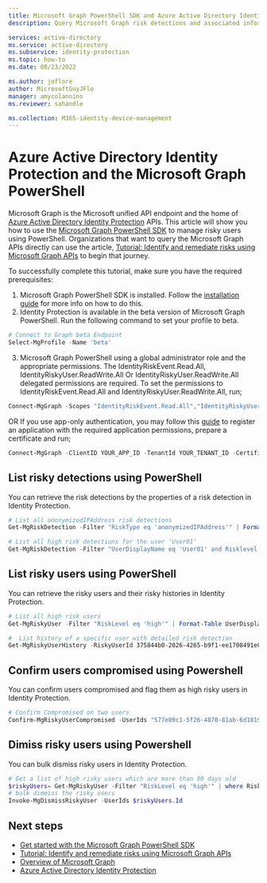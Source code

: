 ```yaml
---
title: Microsoft Graph PowerShell SDK and Azure Active Directory Identity Protection
description: Query Microsoft Graph risk detections and associated information from Azure Active Directory

services: active-directory
ms.service: active-directory
ms.subservice: identity-protection
ms.topic: how-to
ms.date: 08/23/2022

ms.author: joflore
author: MicrosoftGuyJFlo
manager: amycolannino
ms.reviewer: sahandle

ms.collection: M365-identity-device-management
---
```

# Azure Active Directory Identity Protection and the Microsoft Graph PowerShell 

Microsoft Graph is the Microsoft unified API endpoint and the home of [Azure Active Directory Identity Protection](./overview-identity-protection.md) APIs. This article will show you how to use the [Microsoft Graph PowerShell SDK](/powershell/microsoftgraph/get-started) to manage risky users using PowerShell. Organizations that want to query the Microsoft Graph APIs directly can use the article, [Tutorial: Identify and remediate risks using Microsoft Graph APIs](/graph/tutorial-riskdetection-api) to begin that journey.

To successfully complete this tutorial, make sure you have the required prerequisites:

1. Microsoft Graph PowerShell SDK is installed. Follow the [installation guide](/powershell/microsoftgraph/installation?view=graph-powershell-1.0) for more info on how to do this.
2. Identity Protection is available in the beta version of Microsoft Graph PowerShell. Run the following command to set your profile to beta.
```powershell
# Connect to Graph beta Endpoint
Select-MgProfile -Name 'beta'
```
3. Microsoft Graph PowerShell using a global administrator role and the appropriate permissions. The IdentityRiskEvent.Read.All, IdentityRiskyUser.ReadWrite.All Or IdentityRiskyUser.ReadWrite.All delegated permissions are required. To set the permissions to IdentityRiskEvent.Read.All and IdentityRiskyUser.ReadWrite.All, run;
```powershell
Connect-MgGraph -Scopes "IdentityRiskEvent.Read.All","IdentityRiskyUser.ReadWrite.All"
```

OR If you use app-only authentication, you may follow this [guide](/powershell/microsoftgraph/app-only?view=graph-powershell-1.0&tabs=azure-portal) to register an application with the required application permissions, prepare a certificate and run;
```powershell
Connect-MgGraph -ClientID YOUR_APP_ID -TenantId YOUR_TENANT_ID -CertificateName YOUR_CERT_SUBJECT ## Or -CertificateThumbprint instead of -CertificateName
```

## List risky detections using PowerShell
You can retrieve the risk detections by the properties of a risk detection in Identity Protection.
```powershell
# List all anonymizedIPAddress risk detections
Get-MgRiskDetection -Filter "RiskType eq 'anonymizedIPAddress'" | Format-Table UserDisplayName, RiskType, RiskLevel, DetectedDateTime

# List all high risk detections for the user 'User01'
Get-MgRiskDetection -Filter "UserDisplayName eq 'User01' and Risklevel eq 'high'" | Format-Table UserDisplayName, RiskType, RiskLevel, DetectedDateTime

```
## List risky users using PowerShell
You can retrieve the risky users and their risky histories in Identity Protection. 
```powershell
# List all high risk users
Get-MgRiskyUser -Filter "RiskLevel eq 'high'" | Format-Table UserDisplayName, RiskDetail, RiskLevel, RiskLastUpdatedDateTime

#  List history of a specific user with detailed risk detection
Get-MgRiskyUserHistory -RiskyUserId 375844b0-2026-4265-b9f1-ee1708491e05| Format-Table RiskDetail, RiskLastUpdatedDateTime, @{N="RiskDetection";E={($_). Activity.RiskEventTypes}}, RiskState, UserDisplayName

```
## Confirm users compromised using Powershell
You can confirm users compromised and flag them as high risky users in Identity Protection.
```powershell
# Confirm Compromised on two users
Confirm-MgRiskyUserCompromised -UserIds "577e09c1-5f26-4870-81ab-6d18194cbb51","bf8ba085-af24-418a-b5b2-3fc71f969bf3"
```
## Dimiss risky users using Powershell
You can bulk dismiss risky users in Identity Protection.
```powershell
# Get a list of high risky users which are more than 90 days old
$riskyUsers= Get-MgRiskyUser -Filter "RiskLevel eq 'high'" | where RiskLastUpdatedDateTime -LT (Get-Date).AddDays(-90)
# bulk dimmiss the risky users
Invoke-MgDismissRiskyUser -UserIds $riskyUsers.Id
```
## Next steps

- [Get started with the Microsoft Graph PowerShell SDK](/powershell/microsoftgraph/get-started)
- [Tutorial: Identify and remediate risks using Microsoft Graph APIs](/graph/tutorial-riskdetection-api)
- [Overview of Microsoft Graph](https://developer.microsoft.com/graph/docs)
- [Azure Active Directory Identity Protection](./overview-identity-protection.md)
